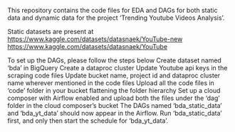 This repository contains the code files for EDA and DAGs for both static data and dynamic data for the project ‘Trending Youtube Videos Analysis’.
 
Static datasets are present at 
https://www.kaggle.com/datasets/datasnaek/YouTube-new
https://www.kaggle.com/datasets/datasnaek/YouTube


To set up the DAGs, please follow the steps below
Create dataset named ‘bda’ in BigQuery
Create a dataproc cluster
Update Youtube api keys in the scraping code files
Update bucket name, project id and dataproc cluster name wherever mentioned in the code files
Upload all the code files in ‘code’ folder in your bucket flattening the folder hierarchy
Set up a cloud composer with Airflow enabled and upload both the files under the ‘dag’ folder in the cloud composer’s bucket
The DAGs named ‘bda_static_data’ and ‘bda_yt_data’ should now appear in the Airflow. Run ‘bda_static_data’ first, and only then start the schedule for ‘bda_yt_data’.
